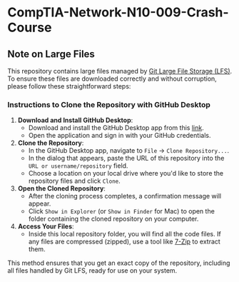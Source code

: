 # CompTIA-Network-N10-009-Crash-Course

## Note on Large Files
 
This repository contains large files managed by [Git Large File Storage (LFS)](https://git-lfs.github.com/). To ensure these files are downloaded correctly and without corruption, please follow these straightforward steps:
 
### Instructions to Clone the Repository with GitHub Desktop
 
1.  **Download and Install GitHub Desktop**:
    -   Download and install the GitHub Desktop app from this [link](https://desktop.github.com/?ref_cta=download+desktop&ref_loc=installing+github+desktop&ref_page=docs).
    -   Open the application and sign in with your GitHub credentials.
2.  **Clone the Repository**:
    -   In the GitHub Desktop app, navigate to `File` -> `Clone Repository...`.
    -   In the dialog that appears, paste the URL of this repository into the `URL or username/repository` field.
    -   Choose a location on your local drive where you'd like to store the repository files and click `Clone`.
3.  **Open the Cloned Repository**:
    -   After the cloning process completes, a confirmation message will appear.
    -   Click `Show in Explorer` (or `Show in Finder` for Mac) to open the folder containing the cloned repository on your computer.
4.  **Access Your Files**:
    -   Inside this local repository folder, you will find all the code files. If any files are compressed (zipped), use a tool like [7-Zip](https://www.7-zip.org/) to extract them.
 
This method ensures that you get an exact copy of the repository, including all files handled by Git LFS, ready for use on your system.